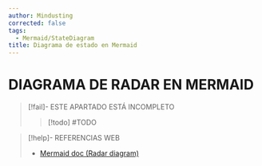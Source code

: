 ```yaml
---
author: Mindusting
corrected: false
tags:
  - Mermaid/StateDiagram
title: Diagrama de estado en Mermaid
---
```


# DIAGRAMA DE RADAR EN MERMAID

> [!fail]- ESTE APARTADO ESTÁ INCOMPLETO
> > [!todo] #TODO

> [!help]- REFERENCIAS WEB
> - [Mermaid doc (Radar diagram)](https://mermaid.js.org/syntax/radar.html)
